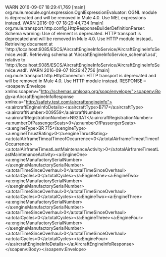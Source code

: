 
WARN  2016-09-07 18:29:41,769 [main] org.mule.module.ognl.expression.OgnlExpressionEvaluator: OGNL module is deprecated and will be removed in Mule 4.0. Use MEL expressions instead.
WARN  2016-09-07 18:29:44,734 [main] org.mule.transport.http.config.HttpResponseBuilderDefinitionParser: Schema warning: Use of element <response-builder> is deprecated.  HTTP transport is deprecated and will be removed in Mule 4.0. Use HTTP module instead..
Retrieving document at 'http://localhost:9085/ESCS/AircraftEngineInfoService/AircraftEngineInfoService.wsdl'.
Retrieving schema at 'AircraftEngineInfoService_schema1.xsd', relative to 'http://localhost:9085/ESCS/AircraftEngineInfoService/AircraftEngineInfoService.wsdl'.
WARN  2016-09-07 18:29:47,756 [main] org.mule.transport.http.HttpConnector: HTTP transport is deprecated and will be removed in Mule 4.0. Use HTTP module instead.
RESPONSE:::<?xml version="1.0" encoding="UTF-8"?><soapenv:Envelope xmlns:soapenv="http://schemas.xmlsoap.org/soap/envelope/"><soapenv:Body><a:AircraftEngineInfoResponse xmlns:a="http://safety.test.com/aircraftengineinfo"><a:aircraftEngineInfoDetails><a:aircraftType>B717</a:aircraftType><a:aircraftNumber>009559</a:aircraftNumber><a:aircraftRegistrationNumber>N923AT</a:aircraftRegistrationNumber><a:numberOfPassengerSeats>0</a:numberOfPassengerSeats><a:engineType>BR 715</a:engineType><a:engineThrustRating>0</a:engineThrustRating><a:totalAirframeTimeatTimeofOccurrence>0</a:totalAirframeTimeatTimeofOccurrence><a:totalAirframeTimeatLastMaintenanceActivity>0</a:totalAirframeTimeatLastMaintenanceActivity><a:EngineOne><a:engineManufactorySerialNumber> </a:engineManufactorySerialNumber><a:totalTimeSinceOverhaul>0</a:totalTimeSinceOverhaul><a:totalCycles>0</a:totalCycles></a:EngineOne><a:EngineTwo><a:engineManufactorySerialNumber> </a:engineManufactorySerialNumber><a:totalTimeSinceOverhaul>0</a:totalTimeSinceOverhaul><a:totalCycles>0</a:totalCycles></a:EngineTwo><a:EngineThree><a:engineManufactorySerialNumber> </a:engineManufactorySerialNumber><a:totalTimeSinceOverhaul>0</a:totalTimeSinceOverhaul><a:totalCycles>0</a:totalCycles></a:EngineThree><a:EngineFour><a:engineManufactorySerialNumber> </a:engineManufactorySerialNumber><a:totalTimeSinceOverhaul>0</a:totalTimeSinceOverhaul><a:totalCycles>0</a:totalCycles></a:EngineFour></a:aircraftEngineInfoDetails></a:AircraftEngineInfoResponse></soapenv:Body></soapenv:Envelope>
